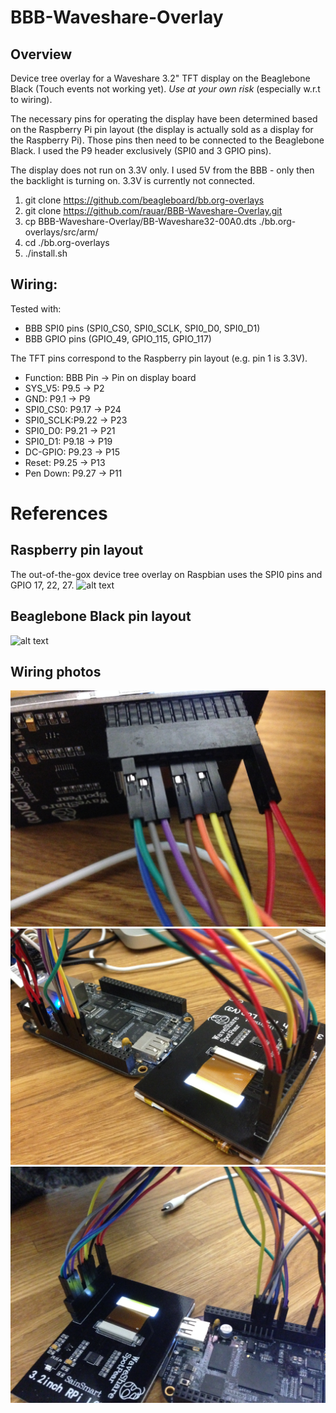 # BBB-Waveshare-Overlay

## Overview

Device tree overlay for a Waveshare 3.2" TFT display on the Beaglebone Black (Touch events not working yet). *Use at your own risk* (especially w.r.t to wiring).

The necessary pins for operating the display have been determined based on the Raspberry Pi pin layout (the display is actually sold as a display for the Raspberry Pi). Those pins then need to be connected to the Beaglebone Black. I used the P9 header exclusively (SPI0 and 3 GPIO pins).

The display does not run on 3.3V only. I used 5V from the BBB - only then the backlight is turning on. 3.3V is currently not connected.



1. git clone https://github.com/beagleboard/bb.org-overlays
2. git clone https://github.com/rauar/BBB-Waveshare-Overlay.git
3. cp BBB-Waveshare-Overlay/BB-Waveshare32-00A0.dts ./bb.org-overlays/src/arm/
4. cd ./bb.org-overlays
5. ./install.sh

## Wiring:

Tested with:

* BBB SPI0 pins (SPI0_CS0, SPI0_SCLK, SPI0_D0, SPI0_D1)
* BBB GPIO pins (GPIO_49, GPIO_115, GPIO_117)

The TFT pins correspond to the Raspberry pin layout (e.g. pin 1 is 3.3V).

* Function: BBB Pin -> Pin on display board
* SYS_V5:   P9.5  -> P2
* GND:      P9.1  -> P9
* SPI0_CS0: P9.17 -> P24
* SPI0_SCLK:P9.22 -> P23
* SPI0_D0:  P9.21 -> P21
* SPI0_D1:  P9.18 -> P19
* DC-GPIO:  P9.23 -> P15
* Reset:    P9.25 -> P13
* Pen Down: P9.27 -> P11

# References

## Raspberry pin layout
The out-of-the-gox device tree overlay on Raspbian uses the SPI0 pins and GPIO 17, 22, 27.
![alt text](https://az835927.vo.msecnd.net/sites/iot/Resources/images/PinMappings/RP2_Pinout.png "TFT pin mapping based on Raspberry Pi")

## Beaglebone Black pin layout
![alt text](http://rabbit-note.com/wp-content/uploads/2014/08/cape-headers.png "Beaglebone Black pin mapping")

## Wiring photos
![alt text](https://github.com/rauar/BBB-Waveshare-Overlay/blob/master/IMG_2629.JPG)
![alt text](https://github.com/rauar/BBB-Waveshare-Overlay/blob/master/IMG_2630.JPG)
![alt text](https://github.com/rauar/BBB-Waveshare-Overlay/blob/master/IMG_2631.JPG)

